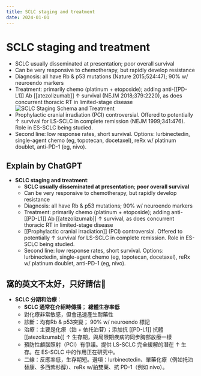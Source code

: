 ```yaml
---
title: SCLC staging and treatment
date: 2024-01-01
---
```

# SCLC staging and treatment

* SCLC usually disseminated at presentation; poor overall survival
* Can be very responsive to chemotherapy, but rapidly develop resistance
* Diagnosis: all have Rb & p53 mutations (Nature 2015;524:47); 90% w/ neuroendo markers
* Treatment: primarily chemo (platinum + etoposide); adding anti-[[PD-L1]] Ab [[atezolizumab]]
↑ survival (NEJM 2018;379:2220), as does concurrent thoracic RT in limited-stage disease
![SCLC Staging Schema and Treatment](https://i.imgur.com/KhoAVhU.png)
* Prophylactic cranial irradiation (PCI) controversial. Offered to potentially ↑ survival for LS-SCLC in complete remission (NEJM 1999;341:476). Role in ES-SCLC being studied.
* Second line: low response rates, short survival. Options: lurbinectedin, single-agent chemo (eg, topotecan, docetaxel), reRx w/ platinum doublet, anti-PD-1 (eg, nivo).


## Explain by ChatGPT


- **SCLC staging and treatment**: 
  - **SCLC usually disseminated at presentation**; **poor overall survival**
  - Can be very responsive to chemotherapy, but rapidly develop resistance
  - Diagnosis: all have Rb & p53 mutations; 90% w/ neuroendo markers
  - Treatment: primarily chemo (platinum + etoposide); adding anti-[[PD-L1]] Ab [[atezolizumab]]
↑ survival, as does concurrent thoracic RT in limited-stage disease
  - [[Prophylactic cranial irradiation]] (PCI) controversial. Offered to potentially ↑ survival for LS-SCLC in complete remission. Role in ES-SCLC being studied.
  - Second line: low response rates, short survival. Options: lurbinectedin, single-agent chemo (eg, topotecan, docetaxel), reRx w/ platinum doublet, anti-PD-1 (eg, nivo).

## 窩的英文不太好，只好請估🐶

- **SCLC 分期和治療**：
  - **SCLC 通常在介紹時傳播**； **總體生存率低**
  - 對化療非常敏感，但會迅速產生耐藥性
  - 診斷：均有Rb & p53突變； 90% w/ neuroendo 標記
  - 治療：主要是化療（鉑 + 依托泊苷）；添加抗 [[PD-L1]] 抗體 [[atezolizumab]]
↑ 生存期，與局限期疾病的同步胸部放療一樣
  - 預防性顱腦照射（PCI）有爭議。提供 LS-SCLC 完全緩解的潛在 ↑ 生存。在 ES-SCLC 中的作用正在研究中。
  - 二線：反應率低，生存期短。選項：lurbinectedin、單藥化療（例如托泊替康、多西紫杉醇）、reRx w/鉑雙藥、抗 PD-1（例如 nivo）。
